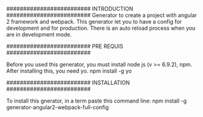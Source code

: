 ######################### INTRODUCTION ######################### 
Generator to create a project with angular 2 framework and webpack. This generator let you to have a config for development
and for production. There is an auto reload process when you are in development mode.


######################### PRE REQUIS ######################### 

Before you used this generator, you must install node js (v >= 6.9.2), npm. After installing this, you need yo. 
npm install -g yo

######################### INSTALLATION ######################### 

To install this gnerator, in a term paste this command line: npm install -g generator-angular2-webpack-full-config



